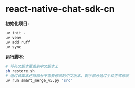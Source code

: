 # react-native-chat-sdk-cn

**初始化项目:**

```bash
uv init .
uv venv
uv add ruff
uv sync
```

**运行脚本:**

```bash
# 将英文版本覆盖到中文版本上
sh restore.sh
# 通过该脚本还原部分不需要修改的中文版本，剩余部分通过手动方式修改
uv run smart_merge_v5.py "src"
```
